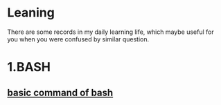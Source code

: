 # Leaning
There are some records in my daily learning life, which maybe useful for you when you were confused by similar question.
# 1.BASH
## [basic command of bash](https://github.com/CocoCanstant/Learning.wiki.git)
